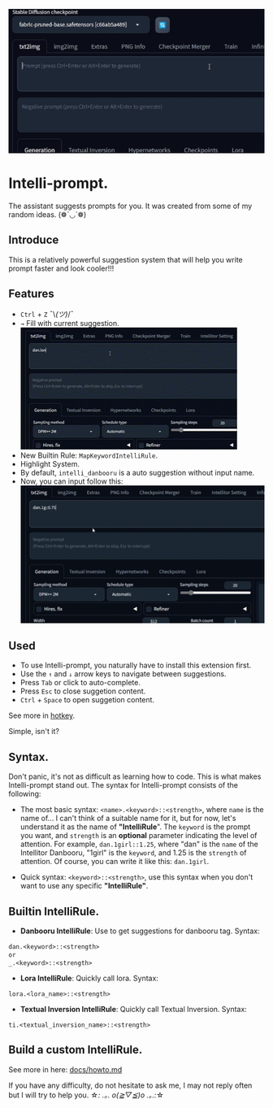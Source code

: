 ![](/assets/preview.gif)

# Intelli-prompt.

The assistant suggests prompts for you. It was created from some of my random ideas. (❁´◡`❁)

## Introduce

This is a relatively powerful suggestion system that will help you write prompt faster and look cooler!!!

## Features

- `Ctrl` + `Z` ¯\\_(ツ)_/¯
- `→` Fill with current suggestion.
![](/assets/preview2.gif)
- New Builtin Rule: `MapKeywordIntelliRule`.
- Highlight System.
- By default, `intelli_danbooru` is a auto suggestion without input name.
- Now, you can input follow this:
![](/assets/preview3.gif)

## Used
- To use Intelli-prompt, you naturally have to install this extension first.
- Use the `↑` and `↓` arrow keys to navigate between suggestions.
- Press `Tab` or click to auto-complete.
- Press `Esc` to close suggetion content.
- `Ctrl` + `Space` to open suggetion content.

See more in [hotkey](/docs/hotkey.md).

Simple, isn't it?

## Syntax.
Don't panic, it's not as difficult as learning how to code. This is what makes Intelli-prompt stand out. The syntax for Intelli-prompt consists of the following:

- The most basic syntax: `<name>.<keyword>::<strength>`, where `name` is the name of... I can't think of a suitable name for it, but for now, let's understand it as the name of **"IntelliRule**". The `keyword` is the prompt you want, and `strength` is an **optional** parameter indicating the level of attention. For example, `dan.1girl::1.25`, where "dan" is the `name` of the Intellitor Danbooru, "1girl" is the `keyword`, and 1.25 is the `strength` of attention. Of course, you can write it like this: `dan.1girl`.

- Quick syntax: `<keyword>::<strength>`, use this syntax when you don't want to use any specific **"IntelliRule"**.

## Builtin IntelliRule.
- **Danbooru IntelliRule**: Use to get suggestions for danbooru tag. Syntax:

```
dan.<keyword>::<strength>
or
_.<keyword>::<strength>
```

- **Lora IntelliRule**: Quickly call lora. Syntax:

```
lora.<lora_name>::<strength>
```

- **Textual Inversion IntelliRule**: Quickly call Textual Inversion. Syntax:

```
ti.<textual_inversion_name>::<strength>
```

## Build a custom IntelliRule. 

See more in here: [docs/howto.md](/docs/howto.md)

If you have any difficulty, do not hesitate to ask me, I may not reply often but I will try to help you. 
☆*: .｡. o(≧▽≦)o .｡.:*☆